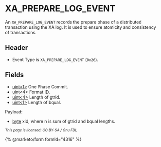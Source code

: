 # XA\_PREPARE\_LOG\_EVENT

An `XA_PREPARE_LOG_EVENT` records the prepare phase of a distributed transaction using the XA log. It is used to ensure atomicity and consistency of transactions.

## Header

* Event Type is `XA_PREPARE_LOG_EVENT` (`0x26`).

## Fields

* [uint<1>](../protocol-data-types.md#fixed-length-integers) One Phase Commit.
* [uint<4>](../protocol-data-types.md#fixed-length-integers) Format ID.
* [uint<4>](../protocol-data-types.md#fixed-length-integers) Length of gtrid.
* [uint<1>](../protocol-data-types.md#fixed-length-integers) Length of bqual.

Payload:

* [byte](../protocol-data-types.md#fixed-length-bytes) xid, where n is sum of gtrid and bqual lengths.

<sub>_This page is licensed: CC BY-SA / Gnu FDL_</sub>

{% @marketo/form formId="4316" %}
